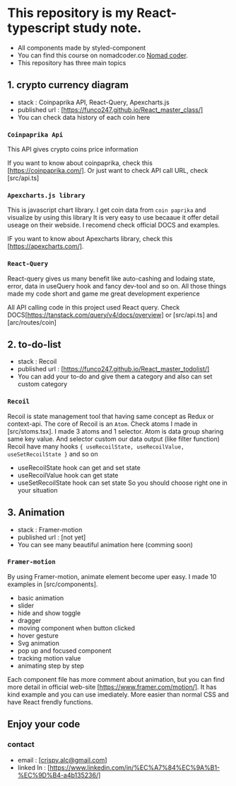 # This repository is my React-typescript study note.

- All components made by styled-component
- You can find this course on nomadcoder.co [Nomad coder](https://nomadcoder.co).
- This repository has three main topics

## 1. crypto currency diagram

- stack : Coinpaprika API, React-Query, Apexcharts.js
- published url : [https://funco247.github.io/React_master_class/]
- You can check data history of each coin here

### `Coinpaprika Api`

This API gives crypto coins price information

If you want to know about coinpaprika, check this [https://coinpaprika.com/]. Or just want to check API call URL, check [src/api.ts]

### `Apexcharts.js library`

This is javascript chart library. I get coin data from `coin paprika` and visualize by using this library
It is very easy to use becaaue it offer detail useage on their webside. I recomend check official DOCS and examples.

IF you want to know about Apexcharts library, check this [https://apexcharts.com/].

### `React-Query`

React-query gives us many benefit like auto-cashing and lodaing state, error, data in useQuery hook and fancy dev-tool and so on.
All those things made my code short and game me great development experience

All API calling code in this project used React query. Check DOCS[https://tanstack.com/query/v4/docs/overview] or [src/api.ts] and [arc/routes/coin]

## 2. to-do-list

- stack : Recoil
- published url : [https://funco247.github.io/React_master_todolist/]
- You can add your to-do and give them a category and also can set custom category

### `Recoil`

Recoil is state management tool that having same concept as Redux or context-api.
The core of Recoil is an `Atom`. Check atoms I made in [src/stoms.tsx].
I made 3 atoms and 1 selector. Atom is data group sharing same key value. And selector custom our data output (like filter function)
Recoil have many hooks `{ useRecoilState, useRecoilValue, useSetRecoilState }` and so on

- useRecoilState hook can get and set state
- useRecoilValue hook can get state
- useSetRecoilState hook can set state
  So you should choose right one in your situation

## 3. Animation

- stack : Framer-motion
- published url : [not yet]
- You can see many beautiful animation here (comming soon)

### `Framer-motion`

By using Framer-motion, animate element become uper easy. I made 10 examples in [src/components].

- basic animation
- slider
- hide and show toggle
- dragger
- moving component when button clicked
- hover gesture
- Svg animation
- pop up and focused component
- tracking motion value
- animating step by step

Each component file has more comment about animation, but you can find more detail in official web-site [https://www.framer.com/motion/].
It has kind example and you can use imediately. More easier than normal CSS and have React frendly functions.

## Enjoy your code

### contact

- email : [crispy.alc@gmail.com]
- linked In : [https://www.linkedin.com/in/%EC%A7%84%EC%9A%B1-%EC%9D%B4-a4b135236/]
